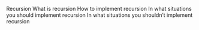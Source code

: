 
Recursion
What is recursion How to implement recursion In what situations you should implement recursion In what situations you shouldn’t implement recursion
